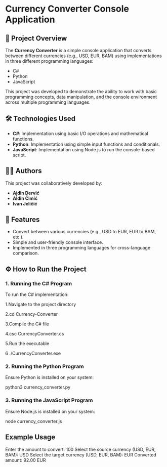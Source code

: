 # Currency Converter Console Application

## 📄 Project Overview

The **Currency Converter** is a simple console application that converts between different currencies (e.g., USD, EUR, BAM) using implementations in three different programming languages:

- C#
- Python
- JavaScript

This project was developed to demonstrate the ability to work with basic programming concepts, data manipulation, and the console environment across multiple programming languages.

## 🛠 Technologies Used

- **C#**: Implementation using basic I/O operations and mathematical functions.
- **Python**: Implementation using simple input functions and conditionals.
- **JavaScript**: Implementation using Node.js to run the console-based script.

## 👨‍💻 Authors

This project was collaboratively developed by:

- **Ajdin Dervić**
- **Aldin Čimić**
- **Ivan Jeličić**

## 🚀 Features

- Convert between various currencies (e.g., USD to EUR, EUR to BAM, etc.).
- Simple and user-friendly console interface.
- Implemented in three programming languages for cross-language comparison.

## ⚙️ How to Run the Project

### 1. Running the C# Program

To run the C# implementation:

1.Navigate to the project directory

2.cd Currency-Converter

3.Compile the C# file

4.csc CurrencyConverter.cs

5.Run the executable

6 ./CurrencyConverter.exe

### 2. Running the Python Program

Ensure Python is installed on your system:

python3 currency_converter.py

### 3. Running the JavaScript Program

Ensure Node.js is installed on your system:

node currency_converter.js

## Example Usage

Enter the amount to convert: 100
Select the source currency (USD, EUR, BAM): USD
Select the target currency (USD, EUR, BAM): EUR
Converted amount: 92.00 EUR
